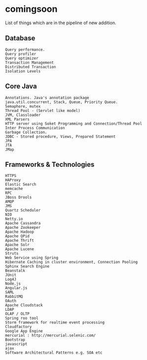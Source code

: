 comingsoon
===========

List of things which are in the pipeline of new addition.

Database
-------------

    Query performance.
    Query profiler
    Query optimizer
    Transaction Management
    Distributed Transaction
    Isolation Levels
    
Core Java
-------------

    Annotations. Java's annotation package
    java.util.concurrent, Stack, Queue, Priority Queue.
    Semaphore, mutex
    Thread Pool - (Servlet like model)
    JVM, Classloader
    XML Parsers
    HTTP server using Soket Programming and Connection/Thread Pool
    Inter Process Communication
    Garbage Collection. 
    JDBC - Stored procedure, Views, Prepared Statement
    JPA
    JTA
    JMap
    
Frameworks & Technologies
---------------------------
    
    HTTPS
    HAProxy
    Elastic Search
    memcache
    RPC
    JBoss Drools
    AMQP
    JMS
    Quartz Scheduler
    NIO
    Netty.io
    Apache Cassandra
    Apache Zookeeper
    Apache Hadoop
    Apache QPid
    Apache Thrift
    Apache Solr
    Apache Lucene
    Struts
    Web Service using Spring 
    Hibernate Caching in cluster environment, Connection Pooling
    Sphinx Search Engine
    Beanstalk
    JUnit
    Log4J
    Node.js
    Angular.js
    SAML
    RabbitMQ
    OAuth
    Apache Cloudstack
    LDAP
    OLAP / OLTP
    Spring roo tool
    Storm framework for realtime event processing
    Cloudfactory
    Google App Engine
    mercurial : http://mercurial.selenic.com/
    Bootstrap
    javascript
    ajax
    Software Architectural Patterns e.g. SOA etc

